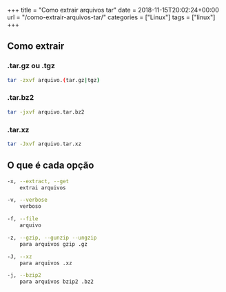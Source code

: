 +++
title = "Como extrair arquivos tar"
date = 2018-11-15T20:02:24+00:00
url = "/como-extrair-arquivos-tar/"
categories = ["Linux"]
tags = ["linux"]
+++

## Como extrair

### **.tar.gz ou .tgz**
```bash
tar -zxvf arquivo.(tar.gz|tgz)
```

### .tar.bz2
```bash
tar -jxvf arquivo.tar.bz2
```

### .tar.xz
```bash
tar -Jxvf arquivo.tar.xz
```


## O que é cada opção
```bash
-x, --extract, --get
    extrai arquivos

-v, --verbose
    verboso

-f, --file
    arquivo

-z, --gzip, --gunzip --ungzip
    para arquivos gzip .gz

-J, --xz
    para arquivos .xz

-j, --bzip2
    para arquivos bzip2 .bz2
```
